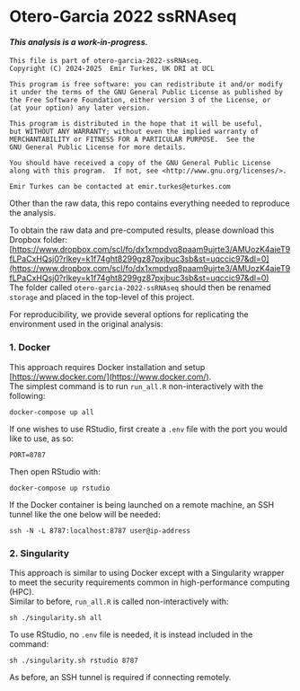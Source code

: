 # Otero-Garcia 2022 ssRNAseq
#### *This analysis is a work-in-progress.*

```
This file is part of otero-garcia-2022-ssRNAseq.
Copyright (C) 2024-2025  Emir Turkes, UK DRI at UCL

This program is free software: you can redistribute it and/or modify
it under the terms of the GNU General Public License as published by
the Free Software Foundation, either version 3 of the License, or
(at your option) any later version.

This program is distributed in the hope that it will be useful,
but WITHOUT ANY WARRANTY; without even the implied warranty of
MERCHANTABILITY or FITNESS FOR A PARTICULAR PURPOSE.  See the
GNU General Public License for more details.

You should have received a copy of the GNU General Public License
along with this program.  If not, see <http://www.gnu.org/licenses/>.

Emir Turkes can be contacted at emir.turkes@eturkes.com
```

Other than the raw data, this repo contains everything needed to reproduce the analysis.

To obtain the raw data and pre-computed results, please download this Dropbox folder:  
[https://www.dropbox.com/scl/fo/dx1xmpdvq8paam9ujrte3/AMUozK4aieT9fLPaCxHQsj0?rlkey=k1f74ght8299gz87pxjbuc3sb&st=uqccic97&dl=0](https://www.dropbox.com/scl/fo/dx1xmpdvq8paam9ujrte3/AMUozK4aieT9fLPaCxHQsj0?rlkey=k1f74ght8299gz87pxjbuc3sb&st=uqccic97&dl=0)  
The folder called `otero-garcia-2022-ssRNAseq` should then be renamed `storage` and placed in the top-level of this project.

For reproducibility, we provide several options for replicating the environment used in the original analysis:

### 1. Docker

This approach requires Docker installation and setup [https://www.docker.com/](https://www.docker.com/).  
The simplest command is to run `run_all.R` non-interactively with the following:

```
docker-compose up all
```

If one wishes to use RStudio, first create a `.env` file with the port you would like to use, as so:

```
PORT=8787
```

Then open RStudio with:

```
docker-compose up rstudio
```

If the Docker container is being launched on a remote machine, an SSH tunnel like the one below will be needed:

```
ssh -N -L 8787:localhost:8787 user@ip-address
```

### 2. Singularity

This approach is similar to using Docker except with a Singularity wrapper to meet the security requirements common in high-performance computing (HPC).  
Similar to before, `run_all.R` is called non-interactively with:

```
sh ./singularity.sh all
```

To use RStudio, no `.env` file is needed, it is instead included in the command:

```
sh ./singularity.sh rstudio 8787
```

As before, an SSH tunnel is required if connecting remotely.
